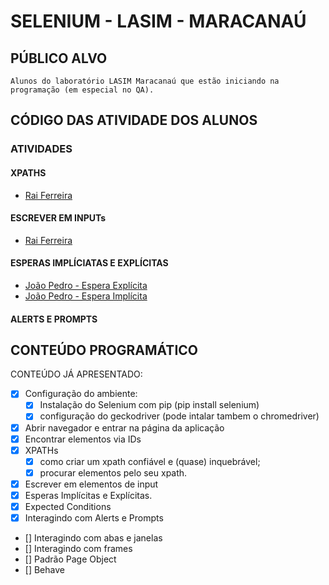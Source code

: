 # SELENIUM - LASIM - MARACANAÚ

## PÚBLICO ALVO
    Alunos do laboratório LASIM Maracanaú que estão iniciando na programação (em especial no QA).

## CÓDIGO DAS ATIVIDADE DOS ALUNOS
### ATIVIDADES
#### XPATHS
- [Rai Ferreira](https://github.com/Raiferreira1/Selenium/blob/main/ex1.py)

#### ESCREVER EM INPUTs
- [Rai Ferreira](https://github.com/Raiferreira1/Selenium/blob/main/Exercicio.py)

#### ESPERAS IMPLÍCIATAS E EXPLÍCITAS
- [João Pedro - Espera Explícita](https://github.com/jppn123/Selenium-Py/blob/main/-explicitWait.py)
- [João Pedro - Espera Implícita](https://github.com/jppn123/Selenium-Py/blob/main/-implicitWait.py)

#### ALERTS E PROMPTS

## CONTEÚDO PROGRAMÁTICO
CONTEÚDO JÁ APRESENTADO:
- [x] Configuração do ambiente:
    - [x] Instalação do Selenium com pip (pip install selenium)
    - [x] configuração do geckodriver (pode intalar tambem o chromedriver)
- [x] Abrir navegador e entrar na página da aplicação
- [x] Encontrar elementos via IDs
- [x] XPATHs
    - [x] como criar um xpath confiável e (quase) inquebrável;
    - [x] procurar elementos pelo seu xpath.
- [x] Escrever em elementos de input
- [x] Esperas Implícitas e Explícitas.
- [x] Expected Conditions
- [x] Interagindo com Alerts e Prompts
- [] Interagindo com abas e janelas
- [] Interagindo com frames
- [] Padrão Page Object
- [] Behave
